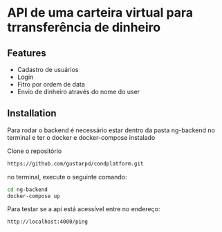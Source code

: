 # API de uma carteira virtual para trransferência de dinheiro

## Features

- Cadastro de usuários
- Login 
- Fitro por ordem de data
- Envio de dinheiro através do nome do user

## Installation

Para rodar o backend é necessário estar dentro da pasta ng-backend 
no terminal e ter o docker e docker-compose instalado

Clone o repositório

```sh
https://github.com/gustarpd/condplatform.git
```
no terminal, execute o seguinte comando:

```sh
cd ng-backend
docker-compose up

```


Para testar se a api está acessível entre no endereço:

```sh
http://localhost:4000/ping 
```
